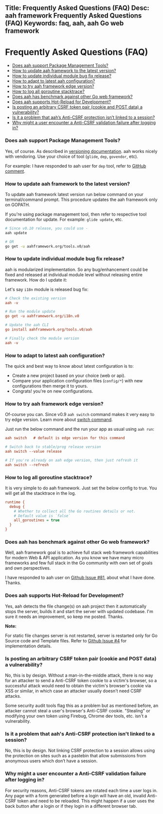Title: Frequently Asked Questions (FAQ)
Desc: aah framework Frequently Asked Questions (FAQ)
Keywords: faq, aah, aah Go web framework
---
# Frequently Asked Questions (FAQ)

  * [Does aah support Package Management Tools?](#does-aah-support-package-management-tools)
  * [How to update aah framework to the latest version?](#how-to-update-aah-framework-to-the-latest-version)
  * [How to update individual module bug fix release?](#how-to-update-individual-module-bug-fix-release)
  * [How to adapt to latest aah configuration?](#how-to-adapt-to-latest-aah-configuration)
  * [How to try aah framework edge version?](#how-to-try-aah-framework-edge-version)
  * [How to log all goroutine stacktrace?](#how-to-log-all-goroutine-stacktrace)
  * [Does aah has benchmark against other Go web framework?](#does-aah-has-benchmark-against-other-go-web-framework)
  * [Does aah supports Hot-Reload for Development?](#does-aah-supports-hot-reload-for-development)
  * [Is posting an arbitrary CSRF token pair (cookie and POST data) a vulnerability?](#is-posting-an-arbitrary-csrf-token-pair-cookie-and-post-data-a-vulnerability)
  * [Is it a problem that aah’s Anti-CSRF protection isn’t linked to a session?](#is-it-a-problem-that-aah-s-anti-csrf-protection-isn-t-linked-to-a-session)
  * [Why might a user encounter a Anti-CSRF validation failure after logging in?](#why-might-a-user-encounter-a-anti-csrf-validation-failure-after-logging-in)

### Does aah support Package Management Tools?

Yes, of course. As described in [versioning documentation](versioning.html#package-management). aah works nicely with vendoring. Use your choice of tool (`glide`, `dep`, `govendor`, etc).

For example: I have responded to aah user for `dep` tool, refer to [GitHub comment](https://github.com/go-aah/aah/issues/109#issuecomment-327225582).

### How to update aah framework to the latest version?

To update aah framework latest version run below command on your terminal/command prompt. This procedure updates the aah framework only on GOPATH.

If you're using package management tool, then refer to respective tool documentation for update. For example: `glide update`, etc.


```bash
# Since v0.10 release, you could use -
aah update

# OR
go get -u aahframework.org/tools.v0/aah
```

### How to update individual module bug fix release?

aah is modularized implementation. So any bug/enhancement could be fixed and released at individual module level without releasing entire framework. How do I update it:

Let's say `i18n` module is released bug fix:
```cfg
# Check the existing version
aah -v

# Run the module update
go get -u aahframework.org/i18n.v0

# Update the aah CLI
go install aahframework.org/tools.v0/aah

# Finally check the module version
aah -v
```

### How to adapt to latest aah configuration?

The quick and best way to know about latest configuration is to:

  * Create a new project based on your choice (web or api).
  * Compare your application configuration files (`config/*`) with new configurations then merge it to yours.
  * Congrats! you're on new configurations.

### How to try aah framework edge version?

Of-course you can. <span class="badge lb-sm">Since v0.9</span> `aah switch` command makes it very easy to try edge version. Learn more about [switch command](/aah-cli-tool.html#command-switch).

Just run the below command and the run your app as usual using `aah run`:
```cfg
aah switch   # default is edge version for this command

# Switch back to stable/prog release version
aah switch --value release

# If you're already on aah edge version, then just refresh it
aah switch --refresh
```

### How to log all goroutine stacktrace?

It is very simple to do aah framework. Just set the below config to true. You will get all the stacktrace in the log.
```cfg
runtime {
  debug {
    # Whether to collect all the Go routines details or not.
    # Default value is `false`
    all_goroutines = true
  }
}
```

### Does aah has benchmark against other Go web framework?

Well, aah framework goal is to achieve full stack web framework capabilities for modern Web & API application. As you know we have many micro frameworks and few full stack in the Go community with own set of goals and own perspectives.

I have responded to aah user on [Github Issue #81](https://github.com/go-aah/aah/issues/81#issuecomment-315589889), about what I have done. Thanks.

### Does aah supports Hot-Reload for Development?

Yes, aah detects the file change(s) on aah project then it automatically stops the server, builds it and start the server with updated codebase. I'm sure it needs an improvement, so keep me posted. Thanks.

<div class="alert alert-info-blue">
<p><strong>Note:</strong></p>
<p>For static file changes server is not restarted, server is restarted only for Go Source code and Template files. Refer to <a href="https://github.com/go-aah/aah/issues/4">Github Issue #4</a> for implementation details.</p>
</div>

### Is posting an arbitrary CSRF token pair (cookie and POST data) a vulnerability?

No, this is by design. Without a man-in-the-middle attack, there is no way for an attacker to send a Anti-CSRF token cookie to a victim's browser, so a successful attack would need to obtain the victim's browser's cookie via XSS or similar, in which case an attacker usually doesn't need CSRF attacks.

Some security audit tools flag this as a problem but as mentioned before, an attacker cannot steal a user's browser's Anti-CSRF cookie. "Stealing" or modifying your own token using Firebug, Chrome dev tools, etc. isn't a vulnerability.

### Is it a problem that aah's Anti-CSRF protection isn't linked to a session?

No, this is by design. Not linking CSRF protection to a session allows using the protection on sites such as a pastebin that allow submissions from anonymous users which don’t have a session.

### Why might a user encounter a Anti-CSRF validation failure after logging in?

For security reasons, Anti-CSRF tokens are rotated each time a user logs in. Any page with a form generated before a login will have an old, invalid Anti-CSRF token and need to be reloaded. This might happen if a user uses the back button after a login or if they login in a different browser tab.
